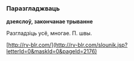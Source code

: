 ### Паразгладжваць
**дзеяслоў, закончанае трыванне**

Разгладзіць усё, многае. П. швы.

<a rel="author">[http://rv-blr.com/](http://rv-blr.com/slounik.jsp?letterId=0&maskId=0&pageId=2176)</a>
